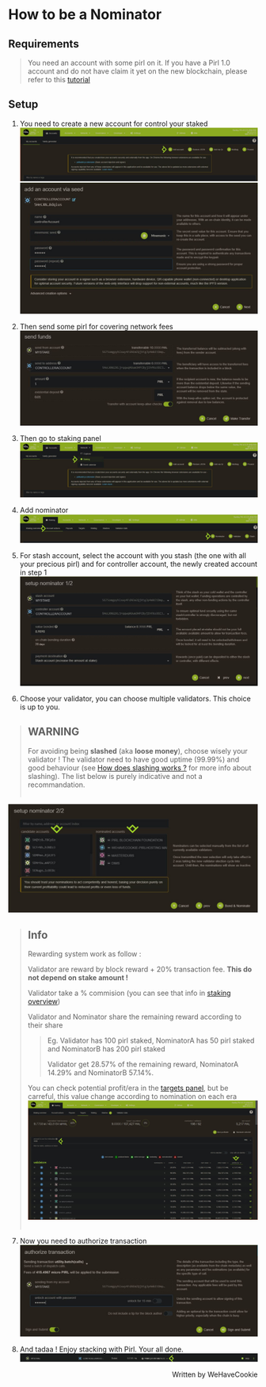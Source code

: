 # How to be a Nominator

## Requirements
>
>You need an account with some pirl on it. If you have a Pirl 1.0 account and do not have claim it yet on the new blockchain, please refer to this [tutorial](https://docs.pirl.io/migrate/claims_coins.html) 
>

## Setup
1) You need to create a new account for control your staked
![Nominate](media/Nominate_1.JPG)
![Nominate](media/Nominate_2.JPG)

2) Then send some pirl for covering network fees
![Nominate](media/Nominate_2bis.JPG)

3) Then go to staking panel
![Nominate](media/Nominate_3.JPG)

4) Add nominator
![Nominate](media/Nominate_4.JPG)

5) For stash account, select the account with you stash (the one with all your precious pirl) and for controller account, the newly created account in step 1
![Nominate](media/Nominate_5.JPG)

6) Choose your validator, you can choose multiple validators. This choice is up to you. 

> ## WARNING
> For avoiding being <strong>slashed</strong> (aka <strong>loose money</strong>), choose wisely your validator !
> The validator need to have good uptime (99.99%) and good behaviour (see [How does slashing works ?](https://docs.pirl.io/migrate/in_brief.html#how-does-slashing-works-) for more info about slashing).
> The list below is purely indicative and not a recommandation.
><br></br>

![Nominate](media/Nominate_6.JPG)

> ## Info
> Rewarding system work as follow :
>
> Validator are reward by block reward + 20% transaction fee. <strong>This do not depend on stake amount ! </strong>
>
> Validator take a % commision (you can see that info in [staking overview](https://explorer.pirl.network/#/staking))
>
> Validator and Nominator share the remaining reward according to their share
>
>> Eg. Validator has 100 pirl staked, NominatorA has  50 pirl staked and NominatorB has 200 pirl staked
>>
>> Validator get 28.57% of the remaining reward, NominatorA 14.29% and NominatorB 57.14%.
>
> You can check potential profit/era in the [targets panel](https://explorer.pirl.network/#/staking/targets),
> but be carreful, this value change according to nomination on each era
>[<img src="media/profitNominator.JPG"/>](media/profitNominator.JPG)
><br></br>

7) Now you need to authorize transaction
![Nominate](media/Nominate_7.JPG)

8) And tadaa ! Enjoy stacking with Pirl. Your all done.
![Nominate](media/Nominate_8.JPG)

<p align=right> Written by WeHaveCookie</p>